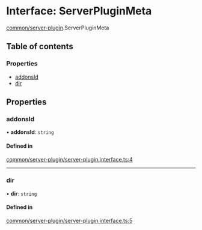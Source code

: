 # Interface: ServerPluginMeta

[common/server-plugin](../modules/common_server_plugin.md).ServerPluginMeta

## Table of contents

### Properties

- [addonsId](common_server_plugin.ServerPluginMeta.md#addonsid)
- [dir](common_server_plugin.ServerPluginMeta.md#dir)

## Properties

### <a id="addonsid" name="addonsid"></a> addonsId

• **addonsId**: `string`

#### Defined in

[common/server-plugin/server-plugin.interface.ts:4](https://github.com/brickdoc/brickdoc/blob/master/apps/server-api/src/common/server-plugin/server-plugin.interface.ts#L4)

___

### <a id="dir" name="dir"></a> dir

• **dir**: `string`

#### Defined in

[common/server-plugin/server-plugin.interface.ts:5](https://github.com/brickdoc/brickdoc/blob/master/apps/server-api/src/common/server-plugin/server-plugin.interface.ts#L5)
